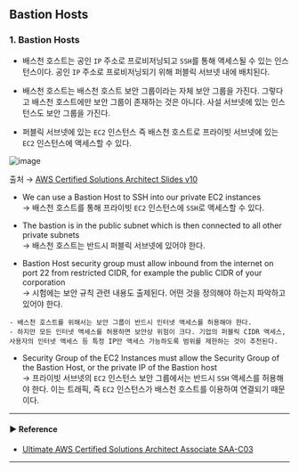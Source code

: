 ## Bastion Hosts
### 1. Bastion Hosts
- 배스천 호스트는 공인 `IP` 주소로 프로비저닝되고 `SSH`를 통해 액세스될 수 있는 인스턴스이다. 공인 `IP` 주소로 프로비저닝되기 위해 퍼블릭 서브넷 내에 배치된다.

- 배스천 호스트는 배스천 호스트 보안 그룹이라는 자체 보안 그룹을 가진다. 그렇다고 배스천 호스트에만 보안 그룹이 존재하는 것은 아니다. 사설 서브넷에 있는 인스턴스도 보안 그룹을 가진다.

- 퍼블릭 서브넷에 있는 `EC2` 인스턴스 즉 배스천 호스트로 프라이빗 서브넷에 있는 `EC2` 인스턴스에 액세스할 수 있다.

![image](https://github.com/sanguk2794/AWS/assets/97398071/785a661e-ecc1-4e7c-b8af-c61b5053cac4)

출처 → [AWS Certified Solutions Architect Slides v10](https://courses.datacumulus.com/downloads/certified-solutions-architect-pn9/)

- We can use a Bastion Host to SSH into our private EC2 instances  
→ 배스천 호스트를 통해 프라이빗 `EC2` 인스턴스에 `SSH`로 액세스할 수 있다.

- The bastion is in the public subnet which is then connected to all other private subnets  
→ 배스천 호스트는 반드시 퍼블릭 서브넷에 있어야 한다.

- Bastion Host security group must allow inbound from the internet on port 22 from restricted CIDR, for example the public CIDR of your corporation  
→ 시험에는 보안 규칙 관련 내용도 출제된다. 어떤 것을 정의해야 하는지 파악하고 있어야 한다.
~~~
- 배스천 호스트를 위해서는 보안 그룹이 반드시 인터넷 액세스를 허용해야 한다.
- 하지만 모든 인터넷 액세스를 허용하면 보안상 위험이 크다. 기업의 퍼블릭 CIDR 액세스, 사용자의 인터넷 액세스 등 특정 IP만 액세스 가능하도록 범위를 제한하는 것이 추천된다.
~~~

- Security Group of the EC2 Instances must allow the Security Group of the Bastion Host, or the private IP of the Bastion host  
→ 프라이빗 서브넷의 `EC2` 인스턴스 보안 그룹에서는 반드시 `SSH` 액세스를 허용해야 한다. 이는 트래픽, 즉 `EC2` 인스턴스가 배스천 호스트를 이용하여 연결되기 때문이다.

---
#### ▶ Reference
- [Ultimate AWS Certified Solutions Architect Associate SAA-C03](https://www.udemy.com/course/aws-certified-solutions-architect-associate-saa-c03/)
---
